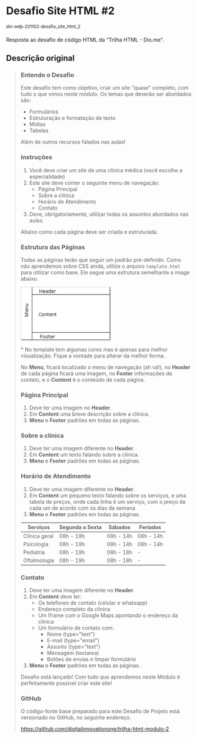 # Desafio Site HTML #2
<sup>dio-wdp-221102-desafio_site_html_2</sup>


Resposta ao desafio de código HTML da "Trilha HTML - Dio.me".

## Descrição original

>### Entendo o Desafio
>
>Este desafio tem como objetivo, criar um site "quase" completo, com tudo o que vimos neste módulo. Os temas que deverão ser abordados são:
>
>- Formulários
>- Estruturação e formatação de texto
>- Mídias
>- Tabelas
>
>Além de outros recursos falados nas aulas!
>
>### Instruções
>
>1. Você deve criar um site de uma clínica médica (você escolhe a especialidade)
>2. Este site deve conter o seguinte menu de navegação:
>    - Página Principal
>    - Sobre a clínica
>    - Horário de Atendimento
>    - Contato
>3. Deve, obrigatoriamente, utilizar todas os assuntos abordados nas aulas.
>
>Abaixo como cada página deve ser criada e estruturada.
>
>### Estrutura das Páginas
>
>Todas as páginas terão que seguir um padrão pré-definido. Como não aprendemos sobre CSS ainda, utilize o arquivo `template.html` para utilizar como base. Ele segue uma estrutura semelhante a image abaixo.
>
>![Estrutura](doc/estrutura.gif)
>
>
>\* No template tem algumas cores mas é apenas para melhor visualização. Fique a vontade para alterar da melhor forma.
>
>No **Menu**, ficará localizado o menu de navegação (ah vá!), no **Header** de cada página ficará uma imagem, no **Footer** informações de contato, e o **Content** é o conteúdo de cada página.
>
>### Página Principal
>
>1. Deve ter uma imagem no **Header**.
>2. Em **Content** uma breve descrição sobre a clínica.
>3. **Menu** e **Footer** padrões em todas as páginas.
>
>### Sobre a clínica
>
>1. Deve ter uma imagem diferente no **Header**.
>2. Em **Content** um texto falando sobre a clínica.
>3. **Menu** e **Footer** padrões em todas as páginas.
>
>### Horário de Atendimento
>
>1. Deve ter uma imagem diferente no **Header**.
>2. Em **Content** um pequeno texto falando sobre os serviços, e uma tabela de preços, onde cada linha é um serviço, com o preço de cada um de acordo com os dias da semana.
>3. **Menu** e **Footer** padrões em todas as páginas.
>
>Serviços      | Segunda a Sexta | Sábados   | Feriados
>--------------|-----------------|-----------|-----------
>Clínica geral | 08h - 19h       | 08h - 14h | 08h - 14h
>Psicologia    | 08h - 19h       | 08h - 14h | 08h - 14h
>Pediatria     | 08h - 19h       | 08h - 18h | -
>Oftalmologia  | 08h - 19h       | 08h - 18h | -
>
>### Contato
>
>1. Deve ter uma imagem diferente no **Header**.
>2. Em **Content** deve ter:
>    - Os telefones de contato (celular e whatsapp)
>    - Endereço completo da clínica
>    - Um Iframe com o Google Maps apontando o endereço da clínica
>    - Um formulário de contato com:
>        - Nome (type="text")
>        - E-mail (type="email")
>        - Assunto (type="text")
>        - Mensagem (textarea)
>        - Botões de envias e limpar formulário
>3. **Menu** e **Footer** padrões em todas as páginas.
>
>Desafio está lançado! Com tudo que aprendemos neste Módulo é perfeitamente possível criar este site!
>
>### GitHub
>
>O código-fonte base preparado para este Desafio de Projeto está versionado no GitHub, no seguinte endereço:
>
>https://github.com/digitalinnovationone/trilha-html-modulo-2
